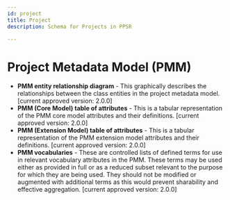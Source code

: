 ```yaml
---
id: project
title: Project
description: Schema for Projects in PPSR

---
```

  
# Project Metadata Model (PMM)
  - **PMM entity relationship diagram** - This graphically describes the relationships between the class entities in the project metadata model. [current approved version: 2.0.0]
  - **PMM (Core Model) table of attributes** - This is a tabular representation of the PMM core model attributes and their definitions. [current approved version: 2.0.0]
  - **PMM (Extension Model) table of attributes** - This is a tabular representation of the PMM extension model attributes and their definitions. [current approved version: 2.0.0]
  - **PMM vocabularies** - These are controlled lists of defined terms for use in relevant vocabulary attributes in the PMM. These terms may be used either as provided in full or as a reduced subset relevant to the purpose for which they are being used. They should not be modified or augmented with additional terms as this would prevent sharability and effective aggregation. [current approved version: 2.0.0]